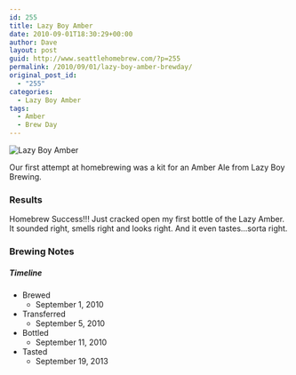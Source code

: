 ```yaml
---
id: 255
title: Lazy Boy Amber
date: 2010-09-01T18:30:29+00:00
author: Dave
layout: post
guid: http://www.seattlehomebrew.com/?p=255
permalink: /2010/09/01/lazy-boy-amber-brewday/
original_post_id:
  - "255"
categories:
  - Lazy Boy Amber
tags:
  - Amber
  - Brew Day
---
```

![Lazy Boy Amber](http://farm5.static.flickr.com/4113/5006018504_e9a1bd907d.jpg)

Our first attempt at homebrewing was a kit for an Amber Ale from Lazy Boy Brewing.

<!--more-->

### Results

Homebrew Success!!! Just cracked open my first bottle of the Lazy Amber. It sounded right, smells right and looks right. And it even tastes...sorta right.

### Brewing Notes

##### Timeline

  * Brewed 
      * September 1, 2010
  * Transferred 
      * September 5, 2010
  * Bottled 
      * September 11, 2010
  * Tasted 
      * September 19, 2013
